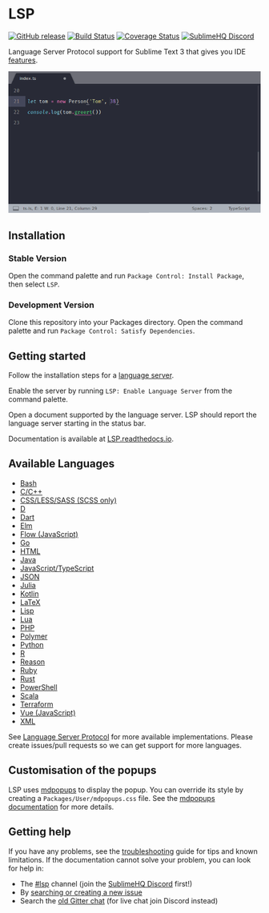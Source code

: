 # LSP

[![GitHub release](https://img.shields.io/github/release/tomv564/LSP.svg)](https://github.com/tomv564/LSP/releases)
[![Build Status](https://travis-ci.org/tomv564/LSP.svg?branch=master)](https://travis-ci.org/tomv564/LSP)
[![Coverage Status](https://coveralls.io/repos/github/tomv564/LSP/badge.svg?branch=master)](https://coveralls.io/github/tomv564/LSP?branch=master)
[![SublimeHQ Discord](https://img.shields.io/discord/280102180189634562?label=SublimeHQ%20Discord&logo=discord&style=flat-square)](#chat)

Language Server Protocol support for Sublime Text 3 that gives you IDE [features](https://lsp.readthedocs.io/en/latest/#features).

![diagnostics screen-shot](docs/images/showcase.gif "TypeScript Server Example")

## Installation

### Stable Version

Open the command palette and run `Package Control: Install Package`, then select `LSP`.


### Development Version

Clone this repository into your Packages directory. Open the command palette and run `Package Control: Satisfy Dependencies`.


## Getting started

Follow the installation steps for a <a href="#available_languages">language server</a>.

Enable the server by running `LSP: Enable Language Server` from the command palette.

Open a document supported by the language server. LSP should report the language server starting in the status bar.

Documentation is available at [LSP.readthedocs.io](https://LSP.readthedocs.io).

## Available Languages <a name="available_languages"></a>
* [Bash](https://lsp.readthedocs.io/en/latest/#bash)
* [C/C++](https://lsp.readthedocs.io/en/latest/#clangd)
* [CSS/LESS/SASS (SCSS only)](https://lsp.readthedocs.io/en/latest/#css)
* [D](https://lsp.readthedocs.io/en/latest/#d)
* [Dart](https://lsp.readthedocs.io/en/latest/#dart)
* [Elm](https://lsp.readthedocs.io/en/latest/#elm)
* [Flow (JavaScript)](https://lsp.readthedocs.io/en/latest/#flow)
* [Go](https://lsp.readthedocs.io/en/latest/#go)
* [HTML](https://lsp.readthedocs.io/en/latest/#html)
* [Java](https://lsp.readthedocs.io/en/latest/#java)
* [JavaScript/TypeScript](https://lsp.readthedocs.io/en/latest/#typescript)
* [JSON](https://lsp.readthedocs.io/en/latest/#json)
* [Julia](https://lsp.readthedocs.io/en/latest/#julia)
* [Kotlin](https://lsp.readthedocs.io/en/latest/#kotlin)
* [LaTeX](https://lsp.readthedocs.io/en/latest/#latex)
* [Lisp](https://lsp.readthedocs.io/en/latest/#lisp)
* [Lua](https://lsp.readthedocs.io/en/latest/#lua)
* [PHP](https://lsp.readthedocs.io/en/latest/#php)
* [Polymer](https://lsp.readthedocs.io/en/latest/#polymer)
* [Python](https://lsp.readthedocs.io/en/latest/#python)
* [R](https://lsp.readthedocs.io/en/latest/#r)
* [Reason](https://lsp.readthedocs.io/en/latest/#reason)
* [Ruby](https://lsp.readthedocs.io/en/latest/#ruby)
* [Rust](https://lsp.readthedocs.io/en/latest/#rust)
* [PowerShell](https://lsp.readthedocs.io/en/latest/#powershell)
* [Scala](https://lsp.readthedocs.io/en/latest/#scala)
* [Terraform](https://lsp.readthedocs.io/en/latest/#terraform)
* [Vue (JavaScript)](https://lsp.readthedocs.io/en/latest/#vue)
* [XML](https://lsp.readthedocs.io/en/latest/#xml)

See [Language Server Protocol](https://microsoft.github.io/language-server-protocol/implementors/servers/) for more available implementations. Please create issues/pull requests so we can get support for more languages.

## Customisation of the popups

LSP uses [mdpopups](https://github.com/facelessuser/sublime-markdown-popups) to display the popup. You can override its style by creating a `Packages/User/mdpopups.css` file. See the [mdpopups documentation](http://facelessuser.github.io/sublime-markdown-popups/) for more details.

## Getting help

If you have any problems, see the [troubleshooting](https://lsp.readthedocs.io/en/latest/#troubleshooting) guide for tips and known limitations. If the documentation cannot solve your problem, you can look for help in:
<a name="chat"></a>

* The [#lsp](https://discordapp.com/channels/280102180189634562/645268178397560865) channel (join the [SublimeHQ Discord](https://discord.gg/RMkk5MR) first!)
* By [searching or creating a new issue](https://github.com/tomv564/LSP/issues)
* Search the [old Gitter chat](https://gitter.im/SublimeLSP) (for live chat join Discord instead)
